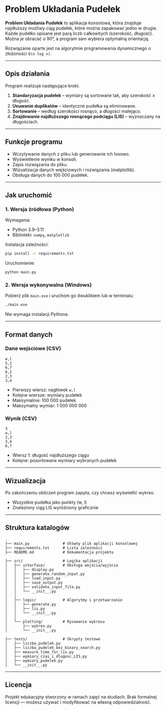 # Problem Układania Pudełek

**Problem Układania Pudełek** to aplikacja konsolowa, która znajduje najdłuższy możliwy ciąg pudełek, które można zapakować jedno w drugie. Każde pudełko opisane jest parą liczb całkowitych (szerokość, długość). Można je obracać o 90°, a program sam wybiera optymalną orientację.

Rozwiązanie oparte jest na algorytmie programowania dynamicznego o złożoności `O(n log n)`.

---

## Opis działania

Program realizuje następujące kroki:

1. **Standaryzacja pudełek** – wymiary są sortowane tak, aby szerokość ≥ długość.
2. **Usuwanie duplikatów** – identyczne pudełka są eliminowane.
3. **Sortowanie** – według szerokości rosnąco, a długości malejąco.
4. **Znajdowanie najdłuższego rosnącego podciągu (LIS)** – wyznaczany na długościach.

---

## Funkcje programu

- Wczytywanie danych z pliku lub generowanie ich losowo.
- Wyświetlenie wyniku w konsoli.
- Zapis rozwiązania do pliku.
- Wizualizacja danych wejściowych i rozwiązania (matplotlib).
- Obsługa danych do 100 000 pudełek.

---

## Jak uruchomić

### 1. Wersja źródłowa (Python)

Wymagania:
- Python 3.9–3.11
- Biblioteki: `numpy`, `matplotlib`

Instalacja zależności:
```bash
pip install -r requirements.txt
```

Uruchomienie:
```bash
python main.py
```

### 2. Wersja wykonywalna (Windows)

Pobierz plik `main.exe` i uruchom go dwuklikiem lub w terminalu:
```bash
./main.exe
```

Nie wymaga instalacji Pythona.

---

## Format danych

### Dane wejściowe (CSV)
```
w,l
5,1
6,7
6,2
2,3
3,4
```

- Pierwszy wiersz: nagłówek `w,l`
- Kolejne wiersze: wymiary pudełek
- Maksymalnie: 100 000 pudełek
- Maksymalny wymiar: 1 000 000 000

### Wynik (CSV)
```
3
w,l
2,3
3,4
6,7
```

- Wiersz 1: długość najdłuższego ciągu
- Kolejne: posortowane wymiary wybranych pudełek

---

## Wizualizacja

Po zakończeniu obliczeń program zapyta, czy chcesz wyświetlić wykres:

- Wszystkie pudełka jako punkty (w, l)
- Znaleziony ciąg LIS wyróżniony graficznie

---

## Struktura katalogów

```
.
├── main.py               # Główny plik aplikacji konsolowej
├── requirements.txt      # Lista zależności
├── README.md             # Dokumentacja projektu

├── src/                  # Logika aplikacji
│   ├── interface/        # Obsługa wejścia/wyjścia
│   │   ├── display.py
│   │   ├── generate_random_input.py
│   │   ├── load_input.py
│   │   ├── save_output.py
│   │   ├── validate_input_file.py
│   │   └── __init__.py
│   │
│   ├── logic/            # Algorytmy i przetwarzanie
│   │   ├── generate.py
│   │   ├── lis.py
│   │   └── __init__.py
│   │
│   └── plotting/         # Rysowanie wykresu
│       ├── wykres.py
│       └── __init__.py

├── tests/                # Skrypty testowe
│   ├── liczba_pudelek.py
│   ├── liczba_pudelek_bez_binary_search.py
│   ├── measure_time_for_lis.py
│   ├── wymiary_czas_i_dlugosc_LIS.py
│   ├── wymiary_pudelek.py
│   └── __init__.py
```

---

## Licencja

Projekt edukacyjny stworzony w ramach zajęć na studiach. Brak formalnej licencji — możesz używać i modyfikować na własną odpowiedzialność.

